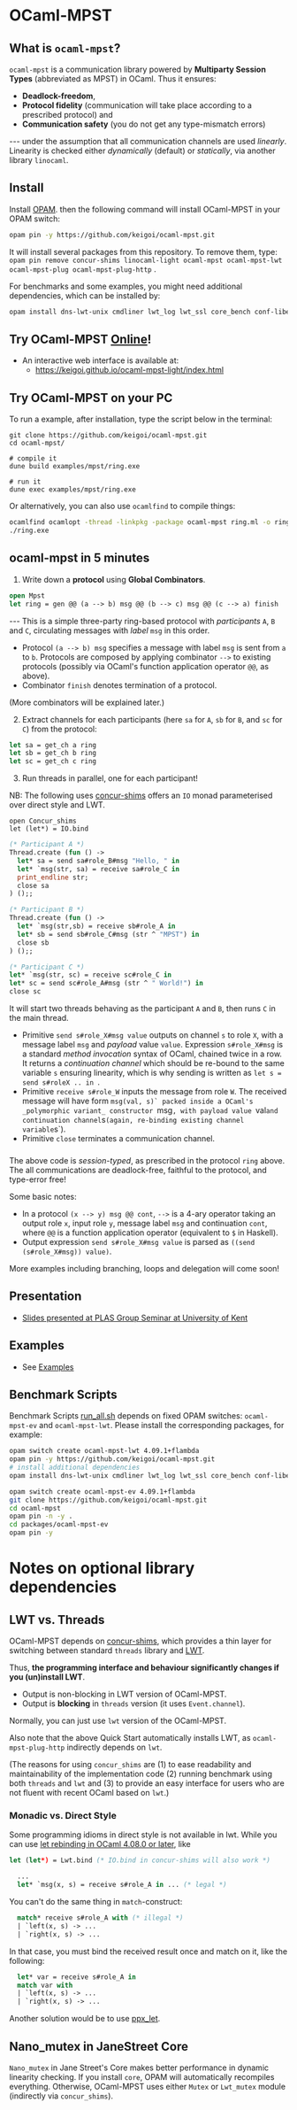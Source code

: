 # OCaml-MPST

## What is `ocaml-mpst`?

`ocaml-mpst` is a communication library powered by **Multiparty Session Types**
(abbreviated as MPST) in OCaml. Thus it ensures:

- **Deadlock-freedom**,
- **Protocol fidelity** (communication will take place according to a prescribed
  protocol) and
- **Communication safety** (you do not get any type-mismatch errors)

--- under the assumption that all communication channels are used _linearly_.
Linearity is checked either _dynamically_ (default) or _statically_, via another
library `linocaml`.

## Install

Install [OPAM](https://opam.ocaml.org/). then the following command will install
OCaml-MPST in your OPAM switch:

```bash
opam pin -y https://github.com/keigoi/ocaml-mpst.git
```

It will install several packages from this repository. To remove them, type:
`opam pin remove concur-shims linocaml-light ocaml-mpst ocaml-mpst-lwt ocaml-mpst-plug ocaml-mpst-plug-http`
.

For benchmarks and some examples, you might need additional dependencies, which
can be installed by:

```bash
opam install dns-lwt-unix cmdliner lwt_log lwt_ssl core_bench conf-libev
```

## Try OCaml-MPST [Online](https://keigoi.github.io/ocaml-mpst-light/index.html)!

- An interactive web interface is available at:
  - https://keigoi.github.io/ocaml-mpst-light/index.html

## Try OCaml-MPST on your PC

To run a example, after installation, type the script below in the terminal:

```
git clone https://github.com/keigoi/ocaml-mpst.git
cd ocaml-mpst/

# compile it
dune build examples/mpst/ring.exe

# run it
dune exec examples/mpst/ring.exe
```

Or alternatively, you can also use `ocamlfind` to compile things:

```bash
ocamlfind ocamlopt -thread -linkpkg -package ocaml-mpst ring.ml -o ring.exe
./ring.exe
```

## ocaml-mpst in 5 minutes

1. Write down a **protocol** using **Global Combinators**.

```ocaml
open Mpst
let ring = gen @@ (a --> b) msg @@ (b --> c) msg @@ (c --> a) finish
```

--- This is a simple three-party ring-based protocol with _participants_ `A`,
`B` and `C`, circulating messages with _label_ `msg` in this order.

- Protocol `(a --> b) msg` specifies a message with label `msg` is sent from `a`
  to `b`. Protocols are composed by applying combinator `-->` to existing
  protocols (possibly via OCaml's function application operator `@@`, as above).
- Combinator `finish` denotes termination of a protocol.

(More combinators will be explained later.)

2. Extract channels for each participants (here `sa` for `A`, `sb` for `B`, and
   `sc` for `C`) from the protocol:

```ocaml
let sa = get_ch a ring
let sb = get_ch b ring
let sc = get_ch c ring
```

3. Run threads in parallel, one for each participant!

NB: The following uses [concur-shims](packages/concur-shims) offers an `IO`
monad parameterised over direct style and LWT.

```
open Concur_shims
let (let*) = IO.bind
```

```ocaml
(* Participant A *)
Thread.create (fun () ->
  let* sa = send sa#role_B#msg "Hello, " in
  let* `msg(str, sa) = receive sa#role_C in
  print_endline str;
  close sa
) ();;

(* Participant B *)
Thread.create (fun () ->
  let* `msg(str,sb) = receive sb#role_A in
  let* sb = send sb#role_C#msg (str ^ "MPST") in
  close sb
) ();;

(* Participant C *)
let* `msg(str, sc) = receive sc#role_C in
let* sc = send sc#role_A#msg (str ^ " World!") in
close sc
```

It will start two threads behaving as the participant `A` and `B`, then runs `C`
in the main thread.

- Primitive `send s#role_X#msg value` outputs on channel `s` to role `X`, with a
  message label `msg` and _payload_ value `value`. Expression `s#role_X#msg` is
  a standard _method invocation_ syntax of OCaml, chained twice in a row. It
  returns a _continuation channel_ which should be re-bound to the same variable
  `s` ensuring linearity, which is why sending is written as
  `let s = send s#roleX .. in `.
- Primitive `receive s#role_W` inputs the message from role `W`. The received
  message will have form
  `` msg(val, s)` packed inside a OCaml's _polymorphic variant_ constructor  ``msg`, with payload value `val`and continuation channel`s`(again, re-binding existing channel variable`s`).
- Primitive `close` terminates a communication channel.

###

The above code is _session-typed_, as prescribed in the protocol `ring` above.
The all communications are deadlock-free, faithful to the protocol, and
type-error free!

Some basic notes:

- In a protocol `(x --> y) msg @@ cont`, `-->` is a 4-ary operator taking an
  output role `x`, input role `y`, message label `msg` and continuation `cont`,
  where `@@` is a function application operator (equivalent to `$` in Haskell).
- Output expression `send s#role_X#msg value` is parsed as
  `((send (s#role_X#msg)) value)`.

More examples including branching, loops and delegation will come soon!

## Presentation

- [Slides presented at PLAS Group Seminar at University of Kent](https://www.slideshare.net/keigoi/ocamlmpst-global-protocol-combinators-175519214)

## Examples

- See [Examples](examples/)

## Benchmark Scripts

Benchmark Scripts [run_all.sh](benchmark/run_all.sh) depends on fixed OPAM
switches: `ocaml-mpst-ev` and `ocaml-mpst-lwt`. Please install the corresponding
packages, for example:

```bash
opam switch create ocaml-mpst-lwt 4.09.1+flambda
opam pin -y https://github.com/keigoi/ocaml-mpst.git
# install additional dependencies
opam install dns-lwt-unix cmdliner lwt_log lwt_ssl core_bench conf-libev

opam switch create ocaml-mpst-ev 4.09.1+flambda
git clone https://github.com/keigoi/ocaml-mpst.git
cd ocaml-mpst
opam pin -n -y .
cd packages/ocaml-mpst-ev
opam pin -y
```

# Notes on optional library dependencies

## LWT vs. Threads

OCaml-MPST depends on [concur-shims](packages/concur-shims/), which provides a
thin layer for switching between standard `threads` library and
[LWT](https://github.com/ocsigen/lwt).

Thus, **the programming interface and behaviour significantly changes if you
(un)install LWT**.

- Output is non-blocking in LWT version of OCaml-MPST.
- Output is **blocking** in `threads` version (it uses `Event.channel`).

Normally, you can just use `lwt` version of the OCaml-MPST.

Also note that the above Quick Start automatically installs LWT, as
`ocaml-mpst-plug-http` indirectly depends on `lwt`.

(The reasons for using `concur_shims` are (1) to ease readability and
maintainability of the implementation code (2) running benchmark using both
`threads` and `lwt` and (3) to provide an easy interface for users who are not
fluent with recent OCaml based on `lwt`.)

### Monadic vs. Direct Style

Some programming idioms in direct style is not available in lwt. While you can
use
[let rebinding in OCaml 4.08.0 or later](https://github.com/ocaml/ocaml/pull/1947),
like

```ocaml
let (let*) = Lwt.bind (* IO.bind in concur-shims will also work *)

  ...
  let* `msg(x, s) = receive s#role_A in ... (* legal *)
```

You can't do the same thing in `match`-construct:

```ocaml
  match* receive s#role_A with (* illegal *)
  | `left(x, s) -> ...
  | `right(x, s) -> ...
```

In that case, you must bind the received result once and match on it, like the
following:

```ocaml
  let* var = receive s#role_A in
  match var with
  | `left(x, s) -> ...
  | `right(x, s) -> ...
```

Another solution would be to use
[ppx_let](https://github.com/janestreet/ppx_let).

## Nano_mutex in JaneStreet Core

`Nano_mutex` in Jane Street's Core makes better performance in dynamic linearity
checking. If you install `core`, OPAM will automatically recompiles everything.
Otherwise, OCaml-MPST uses either `Mutex` or `Lwt_mutex` module (indirectly via
`concur_shims`).
